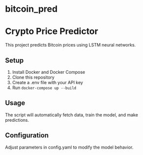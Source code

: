 # bitcoin_pred

# Crypto Price Predictor

This project predicts Bitcoin prices using LSTM neural networks.

## Setup
1. Install Docker and Docker Compose
2. Clone this repository
3. Create a .env file with your API key
4. Run `docker-compose up --build`

## Usage
The script will automatically fetch data, train the model, and make predictions.

## Configuration
Adjust parameters in config.yaml to modify the model behavior.
